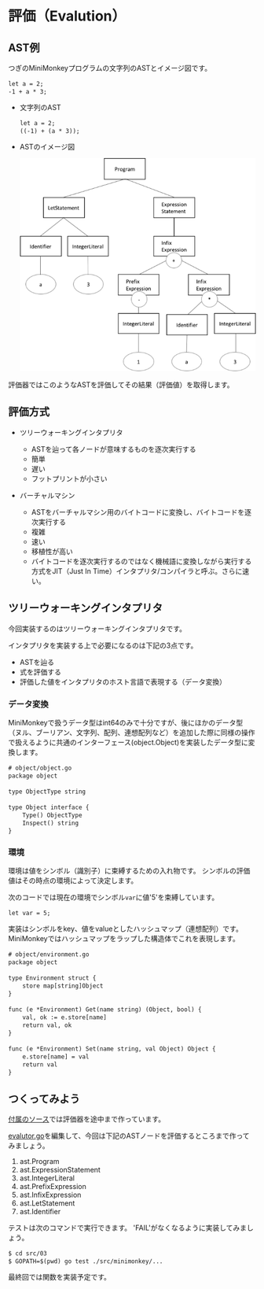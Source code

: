 # 評価（Evalution）


## AST例

つぎのMiniMonkeyプログラムの文字列のASTとイメージ図です。

    let a = 2;
    -1 + a * 3;

* 文字列のAST

    ```
    let a = 2;
    ((-1) + (a * 3));
    ```

* ASTのイメージ図

    ![AST](img/ast.png)

評価器ではこのようなASTを評価してその結果（評価値）を取得します。


## 評価方式

* ツリーウォーキングインタプリタ

    - ASTを辿って各ノードが意味するものを逐次実行する
    - 簡単
    - 遅い
    - フットプリントが小さい

* バーチャルマシン

    - ASTをバーチャルマシン用のバイトコードに変換し、バイトコードを逐次実行する
    - 複雑
    - 速い
    - 移植性が高い
    - バイトコードを逐次実行するのではなく機械語に変換しながら実行する方式をJIT（Just In Time）インタプリタ/コンパイラと呼ぶ。さらに速い。


## ツリーウォーキングインタプリタ

今回実装するのはツリーウォーキングインタプリタです。

インタプリタを実装する上で必要になるのは下記の3点です。

* ASTを辿る
* 式を評価する
* 評価した値をインタプリタのホスト言語で表現する（データ変換）


### データ変換

MiniMonkeyで扱うデータ型はint64のみで十分ですが、後にほかのデータ型（ヌル、ブーリアン、文字列、配列、連想配列など）を追加した際に同様の操作で扱えるように共通のインターフェース(object.Object)を実装したデータ型に変換します。

    # object/object.go
    package object

    type ObjectType string

    type Object interface {
        Type() ObjectType
        Inspect() string
    }


### 環境

環境は値をシンボル（識別子）に束縛するための入れ物です。
シンボルの評価値はその時点の環境によって決定します。

次のコードでは現在の環境でシンボル`var`に値'5'を束縛しています。

    let var = 5;

実装はシンボルをkey、値をvalueとしたハッシュマップ（連想配列）です。
MiniMonkeyではハッシュマップをラップした構造体でこれを表現します。

    # object/environment.go
    package object 

    type Environment struct {
        store map[string]Object
    }

    func (e *Environment) Get(name string) (Object, bool) {
        val, ok := e.store[name]
        return val, ok
    }

    func (e *Environment) Set(name string, val Object) Object {
        e.store[name] = val
        return val
    }


## つくってみよう

[付属のソース](src/03/src/minimonkey)では評価器を途中まで作っています。

[evalutor.go](src/03/src/minimonkey/evalutor/evalutor.go)を編集して、今回は下記のASTノードを評価するところまで作ってみましょう。

1. ast.Program
2. ast.ExpressionStatement
3. ast.IntegerLiteral
4. ast.PrefixExpression
5. ast.InfixExpression
6. ast.LetStatement
7. ast.Identifier

テストは次のコマンドで実行できます。
'FAIL'がなくなるように実装してみましょう。

    $ cd src/03
    $ GOPATH=$(pwd) go test ./src/minimonkey/...

最終回では関数を実装予定です。

